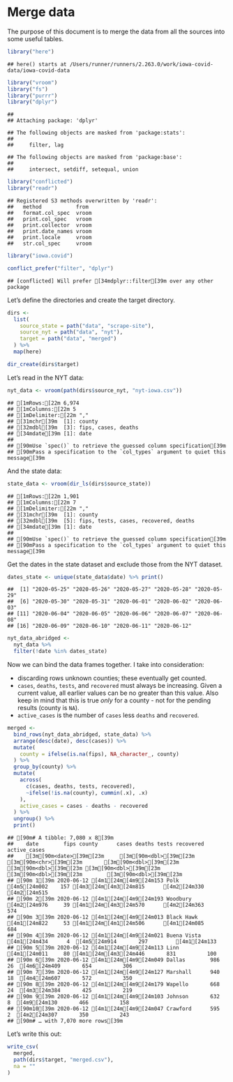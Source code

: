 Merge data
================

The purpose of this document is to merge the data from all the sources
into some useful tables.

``` r
library("here")
```

    ## here() starts at /Users/runner/runners/2.263.0/work/iowa-covid-data/iowa-covid-data

``` r
library("vroom")
library("fs")
library("purrr")
library("dplyr")
```

    ## 
    ## Attaching package: 'dplyr'

    ## The following objects are masked from 'package:stats':
    ## 
    ##     filter, lag

    ## The following objects are masked from 'package:base':
    ## 
    ##     intersect, setdiff, setequal, union

``` r
library("conflicted")
library("readr")
```

    ## Registered S3 methods overwritten by 'readr':
    ##   method           from 
    ##   format.col_spec  vroom
    ##   print.col_spec   vroom
    ##   print.collector  vroom
    ##   print.date_names vroom
    ##   print.locale     vroom
    ##   str.col_spec     vroom

``` r
library("iowa.covid")

conflict_prefer("filter", "dplyr")
```

    ## [conflicted] Will prefer [34mdplyr::filter[39m over any other package

Let’s define the directories and create the target directory.

``` r
dirs <- 
  list(
    source_state = path("data", "scrape-site"),
    source_nyt = path("data", "nyt"),
    target = path("data", "merged")  
  ) %>%
  map(here)

dir_create(dirs$target)
```

Let’s read in the NYT data:

``` r
nyt_data <- vroom(path(dirs$source_nyt, "nyt-iowa.csv"))
```

    ## [1mRows:[22m 6,974
    ## [1mColumns:[22m 5
    ## [1mDelimiter:[22m ","
    ## [31mchr[39m  [1]: county
    ## [32mdbl[39m  [3]: fips, cases, deaths
    ## [34mdate[39m [1]: date
    ## 
    ## [90mUse `spec()` to retrieve the guessed column specification[39m
    ## [90mPass a specification to the `col_types` argument to quiet this message[39m

And the state data:

``` r
state_data <- vroom(dir_ls(dirs$source_state))
```

    ## [1mRows:[22m 1,901
    ## [1mColumns:[22m 7
    ## [1mDelimiter:[22m ","
    ## [31mchr[39m  [1]: county
    ## [32mdbl[39m  [5]: fips, tests, cases, recovered, deaths
    ## [34mdate[39m [1]: date
    ## 
    ## [90mUse `spec()` to retrieve the guessed column specification[39m
    ## [90mPass a specification to the `col_types` argument to quiet this message[39m

Get the dates in the state dataset and exclude those from the NYT
dataset.

``` r
dates_state <- unique(state_data$date) %>% print() 
```

    ##  [1] "2020-05-25" "2020-05-26" "2020-05-27" "2020-05-28" "2020-05-29"
    ##  [6] "2020-05-30" "2020-05-31" "2020-06-01" "2020-06-02" "2020-06-03"
    ## [11] "2020-06-04" "2020-06-05" "2020-06-06" "2020-06-07" "2020-06-08"
    ## [16] "2020-06-09" "2020-06-10" "2020-06-11" "2020-06-12"

``` r
nyt_data_abridged <- 
  nyt_data %>%
  filter(!date %in% dates_state)
```

Now we can bind the data frames together. I take into consideration:

  - discarding rows unknown counties; these eventually get counted.
  - `cases`, `deaths`, `tests`, and `recovered` must always be
    increasing. Given a current value, all earlier values can be no
    greater than this value. Also keep in mind that this is true *only*
    for a county - not for the pending results (county is `NA`).
  - `active_cases` is the number of `cases` less `deaths` and
    `recovered`.

<!-- end list -->

``` r
merged <- 
  bind_rows(nyt_data_abridged, state_data) %>%
  arrange(desc(date), desc(cases)) %>%
  mutate(
    county = ifelse(is.na(fips), NA_character_, county)
  ) %>%
  group_by(county) %>%
  mutate(
    across(
      c(cases, deaths, tests, recovered),
      ~ifelse(!is.na(county), cummin(.x), .x)
    ),
    active_cases = cases - deaths - recovered
  ) %>%
  ungroup() %>%
  print()
```

    ## [90m# A tibble: 7,080 x 8[39m
    ##    date        fips county      cases deaths tests recovered active_cases
    ##    [3m[90m<date>[39m[23m     [3m[90m<dbl>[39m[23m [3m[90m<chr>[39m[23m       [3m[90m<dbl>[39m[23m  [3m[90m<dbl>[39m[23m [3m[90m<dbl>[39m[23m     [3m[90m<dbl>[39m[23m        [3m[90m<dbl>[39m[23m
    ## [90m 1[39m 2020-06-12 [4m1[24m[4m9[24m153 Polk         [4m5[24m002    157 [4m3[24m[4m3[24m815      [4m2[24m330         [4m2[24m515
    ## [90m 2[39m 2020-06-12 [4m1[24m[4m9[24m193 Woodbury     [4m2[24m976     39 [4m1[24m[4m3[24m570      [4m2[24m363          574
    ## [90m 3[39m 2020-06-12 [4m1[24m[4m9[24m013 Black Hawk   [4m1[24m822     53 [4m1[24m[4m1[24m506      [4m1[24m085          684
    ## [90m 4[39m 2020-06-12 [4m1[24m[4m9[24m021 Buena Vista  [4m1[24m434      4  [4m5[24m914       297         [4m1[24m133
    ## [90m 5[39m 2020-06-12 [4m1[24m[4m9[24m113 Linn         [4m1[24m011     80 [4m1[24m[4m3[24m446       831          100
    ## [90m 6[39m 2020-06-12 [4m1[24m[4m9[24m049 Dallas        986     26  [4m6[24m409       654          306
    ## [90m 7[39m 2020-06-12 [4m1[24m[4m9[24m127 Marshall      940     18  [4m4[24m607       572          350
    ## [90m 8[39m 2020-06-12 [4m1[24m[4m9[24m179 Wapello       668     24  [4m3[24m384       425          219
    ## [90m 9[39m 2020-06-12 [4m1[24m[4m9[24m103 Johnson       632      8  [4m9[24m130       466          158
    ## [90m10[39m 2020-06-12 [4m1[24m[4m9[24m047 Crawford      595      2  [4m2[24m307       350          243
    ## [90m# … with 7,070 more rows[39m

Let’s write this out:

``` r
write_csv(
  merged,
  path(dirs$target, "merged.csv"),
  na = ""
)
```

